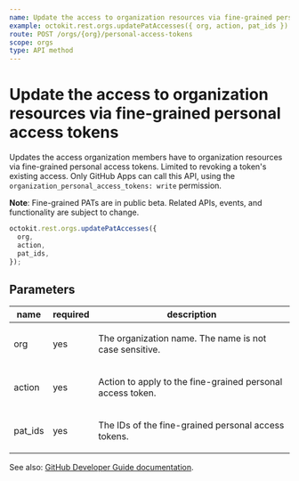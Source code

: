 ```yaml
---
name: Update the access to organization resources via fine-grained personal access tokens
example: octokit.rest.orgs.updatePatAccesses({ org, action, pat_ids })
route: POST /orgs/{org}/personal-access-tokens
scope: orgs
type: API method
---
```


# Update the access to organization resources via fine-grained personal access tokens

Updates the access organization members have to organization resources via fine-grained personal access tokens. Limited to revoking a token's existing access. Only GitHub Apps can call this API,
using the `organization_personal_access_tokens: write` permission.

**Note**: Fine-grained PATs are in public beta. Related APIs, events, and functionality are subject to change.

```js
octokit.rest.orgs.updatePatAccesses({
  org,
  action,
  pat_ids,
});
```

## Parameters

<table>
  <thead>
    <tr>
      <th>name</th>
      <th>required</th>
      <th>description</th>
    </tr>
  </thead>
  <tbody>
    <tr><td>org</td><td>yes</td><td>

The organization name. The name is not case sensitive.

</td></tr>
<tr><td>action</td><td>yes</td><td>

Action to apply to the fine-grained personal access token.

</td></tr>
<tr><td>pat_ids</td><td>yes</td><td>

The IDs of the fine-grained personal access tokens.

</td></tr>
  </tbody>
</table>

See also: [GitHub Developer Guide documentation](https://docs.github.com/rest/orgs/personal-access-tokens#update-the-access-to-organization-resources-via-fine-grained-personal-access-tokens).
